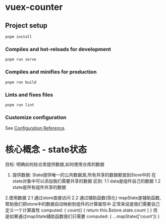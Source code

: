 # vuex-counter

## Project setup
```
pnpm install
```

### Compiles and hot-reloads for development
```
pnpm run serve
```

### Compiles and minifies for production
```
pnpm run build
```

### Lints and fixes files
```
pnpm run lint
```

### Customize configuration
See [Configuration Reference](https://cli.vuejs.org/config/).


# 核心概念 - state状态
目标: 明确如何给仓库提供数据,如何使用仓库的数据
1. 提供数据:
State提供唯一的公共数据源,所有共享的数据都放到Store中的
在state对象中可以添加我们需要共享的数据
区别:
1.1 data是组件自己的数据
1.2 state是所有组件共享的数据

2.使用数据
2.1 通过store直接访问
2.2 通过辅助函数(简化)
mapState是辅助函数,帮助我们把store中的数据自动映射到组件的计算属性中
正常来说是我们需要自己定义一个计算属性
computed: {
    count() {
        return this.$store.state.count
    }
}
但是如果通过mapState辅助函数我们只需要
computed: {
    ...mapState(['count'])
}

